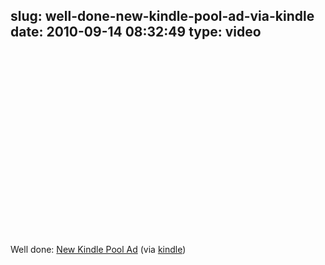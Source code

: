 slug: well-done-new-kindle-pool-ad-via-kindle
date: 2010-09-14 08:32:49
type: video
---

<object width="480" height="295"><param name="movie" value="http://www.youtube.com/v/HGmRKSds9OY?fs=1"></param><param name="allowFullScreen" value="true"></param><param name="allowscriptaccess" value="always"></param><embed src="http://www.youtube.com/v/HGmRKSds9OY?fs=1" type="application/x-shockwave-flash" width="480" height="295" allowscriptaccess="always" allowfullscreen="true"></embed></object>

Well done: [New Kindle Pool Ad](http://www.youtube.com/watch?v=HGmRKSds9OY&feature=player_embedded) (via [kindle](http://youtube.com/user/kindle))
